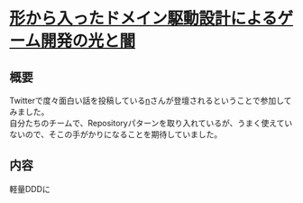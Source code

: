 # [形から入ったドメイン駆動設計によるゲーム開発の光と闇](https://speakerdeck.com/n1215/xing-kararu-tutadomeinqu-dong-she-ji-niyorugemukai-fa-falseguang-toan)

## 概要
Twitterで度々面白い話を投稿している[n](https://twitter.com/n_1215)さんが登壇されるということで参加してみました。  
自分たちのチームで、Repositoryパターンを取り入れているが、うまく使えていないので、そこの手がかりになることを期待していました。  

## 内容
軽量DDDに